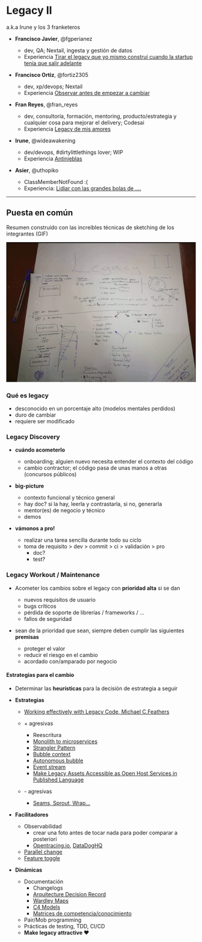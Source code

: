 # Legacy II
a.k.a Irune y los 3 franketeros

+ **Francisco Javier**, @fgperianez
    + dev, QA; Nextail, ingesta y gestión de datos
    + Experiencia [Tirar el legacy que yo mismo construí cuando la startup tenía que salir adelante](https://ftt.programania.net/2019/experiencia/317124317462000)



+ **Francisco Ortiz**, @fortiz2305
    + dev, xp/devops; Nextail
    + Experiencia [Observar antes de empezar a cambiar](https://ftt.programania.net/2019/experiencia/1554977395000)

+ **Fran Reyes**, @fran_reyes
    + dev, consultoría, formación, mentoring, producto/estrategia y cualquier cosa para mejorar el delivery; Codesai
    + Experiencia [Legacy de mis amores](https://ftt.programania.net/2019/experiencia/1552897702000)

+ **Irune**, @wideawakening
    + dev/devops, #dirtylittlethings lover; WIP
    + Experiencia [Antinieblas](https://ftt.programania.net/2019/experiencia/1549712701000)

+ **Asier**, @uthopiko
    + ClassMemberNotFound :(
    + Experiencia: [Lidiar con las grandes bolas de ....](https://ftt.programania.net/2019/experiencia/1552149157000)


___

## Puesta en común

Resumen construído con las increíbles técnicas de sketching de los integrantes (GIF)

![resumen](https://raw.githubusercontent.com/Programania/ftt/master/2019/grupos/2.gif)

### Qué es legacy

- desconocido en un porcentaje alto (modelos mentales perdidos)
- duro de cambiar
- requiere ser modificado


### Legacy Discovery

* **cuándo acometerlo**
    * onboarding; alguien nuevo necesita entender el contexto del código
    * cambio contractor; el código pasa de unas manos a otras (concursos públicos)

* **big-picture**
    * contexto funcional y técnico general
    * hay doc? si la hay, leerla y contrastarla, si no, generarla
    * mentor(es) de negocio y técnico
    * demos

* **vámonos a pro!**
    * realizar una tarea sencilla durante todo su ciclo
    * toma de requisito > dev > commit > ci > validación > pro
        * doc?
        * test?

### Legacy Workout / Maintenance

* Acometer los cambios sobre el legacy con **prioridad alta** si se dan
    * nuevos requisitos de usuario
    * bugs críticos
    * pérdida de soporte de librerías / frameworks / ...
    * fallos de seguridad

* sean de la prioridad que sean, siempre deben cumplir las siguientes **premisas**    
    * proteger el valor
    * reducir el riesgo en el cambio
    * acordado con/amparado por negocio

#### Estrategias para el cambio

* Determinar las **heurísticas** para la decisión de estrategia a seguir

* **Estrategias**
    * [Working effectively with Legacy Code, Michael C.Feathers](https://www.amazon.com/Working-Effectively-Legacy-Michael-Feathers/dp/0131177052)
    * \+ agresivas
        + Reescritura
        + [Monolith to microservices](https://martinfowler.com/articles/break-monolith-into-microservices.html)
        + [Strangler Pattern](https://www.michielrook.nl/2016/11/strangler-pattern-practice)        
        + [Bubble context](http://dddcommunity.org/library/evans_2011_2/2)
        + [Autonomous bubble](http://dddcommunity.org/library/evans_2011_2/3)
        + [Event stream](http://dddcommunity.org/library/evans_2011_2/5)
        + [Make Legacy Assets Accessible as Open Host Services in Published Language](http://dddcommunity.org/strategic-design/four-strategies-for-dealing-with-legacy-systems-strategy-3-make-legacy-assets-accessible-as-open-host-services-in-published-language-45/)
        
    * \- agresivas
        + [Seams, Sprout, Wrap...](https://www.oreilly.com/library/view/working-effectively-with/0131177052/)
   
* **Facilitadores**

    - Observabilidad
        - crear una foto antes de tocar nada para poder comparar a posteriori
        - [Opentracing.io](https://opentracing.io), [DataDogHQ](https://www.datadoghq.com/apm)
    - [Parallel change](https://martinfowler.com/bliki/ParallelChange.html)
    - [Feature toggle](https://martinfowler.com/articles/feature-toggles.html)

   
* **Dinámicas**
    - Documentación
        + Changelogs
        +  [Arquitecture Decision Record](https://github.com/joelparkerhenderson/architecture_decision_record)
        +  [Wardley Maps](https://miro.com/blog/wardley-maps-whiteboard-canvas/)
        +  [C4 Models](https://c4model.com)
        + [Matrices de competencia/conocimiento](https://ftt.programania.net/2018/experiencia/2018019)
    - Pair/Mob programming
    - Prácticas de testing, TDD, CI/CD
    - **Make legacy attractive ♥**



